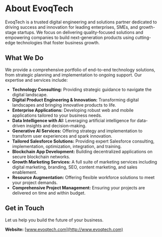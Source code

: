 # About EvoqTech

EvoqTech is a trusted digital engineering and solutions partner dedicated to driving success and innovation for leading enterprises, SMEs, and growth-stage startups. We focus on delivering quality-focused solutions and empowering companies to build next-generation products using cutting-edge technologies that foster business growth.

## What We Do

We provide a comprehensive portfolio of end-to-end technology solutions, from strategic planning and implementation to ongoing support. Our expertise and services include:

* **Technology Consulting:** Providing strategic guidance to navigate the digital landscape.
* **Digital Product Engineering & Innovation:** Transforming digital landscapes and bringing innovative products to life.
* **Enterprise Applications:** Developing robust web and mobile applications tailored to your business needs.
* **Data Intelligence with AI:** Leveraging artificial intelligence for data-driven insights and decision-making.
* **Generative AI Services:** Offering strategy and implementation to transform user experiences and spark innovation.
* **Tailored Salesforce Solutions:** Providing expert Salesforce consulting, implementation, optimization, integration, and training.
* **Blockchain App Development:** Building decentralized applications on secure blockchain networks.
* **Growth Marketing Services:** A full suite of marketing services including digital marketing, branding, SEO, content marketing, and sales enablement.
* **Resource Augmentation:** Offering flexible workforce solutions to meet your project demands.
* **Comprehensive Project Management:** Ensuring your projects are delivered on time and within budget.

## Get in Touch

Let us help you build the future of your business.

**Website:** [www.evoqtech.com](http://www.evoqtech.com)
